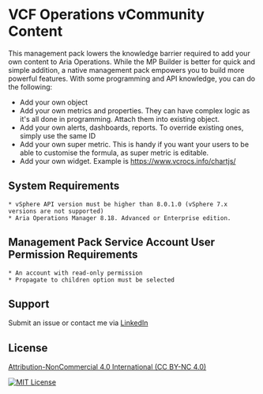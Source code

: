 # VCF Operations vCommunity Content 

This management pack lowers the knowledge barrier required to add your own content to Aria Operations. While the MP Builder is better for quick and simple addition, a native management pack empowers you to build more powerful features. 
With some programming and API knowledge, you can do the following:
* Add your own object
* Add your own metrics and properties. They can have complex logic as it's all done in programming. Attach them into existing object.
* Add your own alerts, dashboards, reports. To override existing ones, simply use the same ID
* Add your own super metric. This is handy if you want your users to be able to customise the formula, as super metric is editable.
* Add your own widget. Example is https://www.vcrocs.info/chartjs/

## System Requirements
```
* vSphere API version must be higher than 8.0.1.0 (vSphere 7.x versions are not supported)
* Aria Operations Manager 8.18. Advanced or Enterprise edition.
```

## Management Pack Service Account User Permission Requirements
```
* An account with read-only permission
* Propagate to children option must be selected
```

  
## Support

Submit an issue or contact me via [LinkedIn](https://www.linkedin.com/in/oyuzseven/)


## License

[Attribution-NonCommercial 4.0 International (CC BY-NC 4.0)](https://creativecommons.org/licenses/by-nc/4.0/)

[![MIT License](https://licensebuttons.net/l/by-nc/4.0/88x31.png)](https://creativecommons.org/licenses/by-nc/4.0/)
